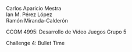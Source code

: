 Carlos Aparicio Mestra  
Ian M. Pérez López  
Ramón Miranda-Calderón  

CCOM 4995: Desarrollo de Vídeo Juegos
Grupo 5

Challenge 4: Bullet Time
